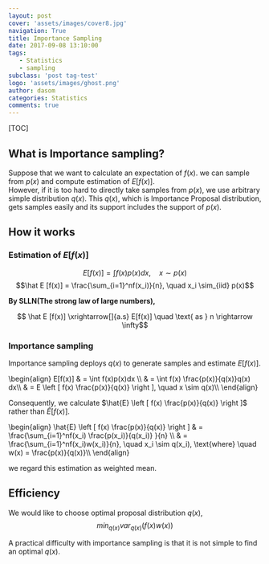 ```yaml
---
layout: post
cover: 'assets/images/cover8.jpg'
navigation: True
title: Importance Sampling
date: 2017-09-08 13:10:00
tags: 
   - Statistics
   - sampling
subclass: 'post tag-test'
logo: 'assets/images/ghost.png'
author: dasom
categories: Statistics
comments: true
---
```




[TOC]

  

## What is Importance sampling?

Suppose that we want to calculate an expectation of $f(x)$. we can sample from $p(x)$ and compute estimation of $E[f(x)]$.   
However, if it is too hard to directly take samples from $p(x)$, we use arbitrary simple distribution $q(x)$. This $q(x)$, which is Importance Proposal distribution, gets samples easily and its support includes the support of $p(x).$ 

  

## How it works 

  

  

  

### Estimation of $E[f(x)]$

$$E[f(x)] = 	\int f(x)p(x)dx, \quad x \sim p(x) $$
$$\hat E [f(x)] = \frac{\sum_{i=1}^nf(x_i)}{n}, \quad x_i \sim_{iid} p(x)$$

**By SLLN(The strong law of large numbers),**  

$$ \hat E [f(x)]  \xrightarrow[]{a.s} E[f(x)] \quad \text{ as } n \rightarrow \infty$$

   

  

### Importance sampling

Importance sampling deploys $q(x)$ to generate samples and estimate $E[f(x)]$.

\begin{align}
E[f(x)] & = \int f(x)p(x)dx  \\\\
& = \int f(x) \frac{p(x)}{q(x)}q(x) dx\\\\ 
& = E \left [ f(x) \frac{p(x)}{q(x)} \right ], \quad x \sim q(x)\\\\
\end{align}

Consequently, we calculate $\hat{E} \left [ f(x) \frac{p(x)}{q(x)} \right ]$ rather than $\hat{E} [ f(x)].$  

\begin{align}
\hat{E} \left [ f(x) \frac{p(x)}{q(x)} \right ]  & =  \frac{\sum_{i=1}^nf(x_i) \frac{p(x_i)}{q(x_i)} }{n} \\\\
& = \frac{\sum_{i=1}^nf(x_i)w(x_i)}{n}, \quad x_i \sim q(x_i), \text{where} \quad w(x) = \frac{p(x)}{q(x)}\\\\
\end{align}

we regard this estimation as weighted mean.

  



## Efficiency  



We would like to choose optimal proposal distribution $q(x)$, 
$$ min_{q(x)} var_{q(x)}(f(x)w(x))$$

A practical difficulty with importance sampling is that it is not simple to find an optimal $q(x)$.




